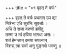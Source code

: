 +++
title = "०१ बृहत् ते वर्चः"

+++
बृहत् ते वर्चः प्रथताम् उप द्यां  
मित्रेभ्य एधि सुरभिः सुवर्चाः ।  
अधि ते राजा वरुणो ब्रवीतु  
तस्मा उ त्वं हविषा भागधा असः ।  
शतं हेमन्तान् दमया सपत्नान्  
विशस् त्वा सर्वा अनु गुङ्गवो भवन्तु ॥